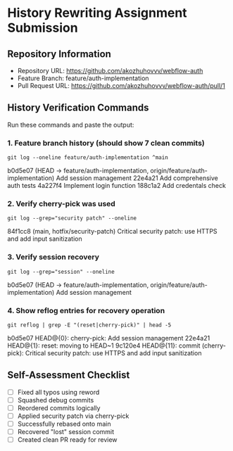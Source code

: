 # History Rewriting Assignment Submission

## Repository Information
- Repository URL: https://github.com/akozhuhovvv/webflow-auth
- Feature Branch: feature/auth-implementation
- Pull Request URL: https://github.com/akozhuhovvv/webflow-auth/pull/1

## History Verification Commands

Run these commands and paste the output:

### 1. Feature branch history (should show 7 clean commits)
```
git log --oneline feature/auth-implementation ^main
```
b0d5e07 (HEAD -> feature/auth-implementation, origin/feature/auth-implementation) Add session management
22e4a21 Add comprehensive auth tests
4a227f4 Implement login function
188c1a2 Add credentals check


### 2. Verify cherry-pick was used
```
git log --grep="security patch" --oneline
```
84f1cc8 (main, hotfix/security-patch) Critical security patch: use HTTPS and add input sanitization


### 3. Verify session recovery
```
git log --grep="session" --oneline
```
b0d5e07 (HEAD -> feature/auth-implementation, origin/feature/auth-implementation) Add session management


### 4. Show reflog entries for recovery operation
```
git reflog | grep -E "(reset|cherry-pick)" | head -5
```
b0d5e07 HEAD@{0}: cherry-pick: Add session management
22e4a21 HEAD@{1}: reset: moving to HEAD~1
9c120e4 HEAD@{11}: commit (cherry-pick): Critical security patch: use HTTPS and add input sanitization

## Self-Assessment Checklist
- [ ] Fixed all typos using reword
- [ ] Squashed debug commits  
- [ ] Reordered commits logically
- [ ] Applied security patch via cherry-pick
- [ ] Successfully rebased onto main
- [ ] Recovered "lost" session commit
- [ ] Created clean PR ready for review